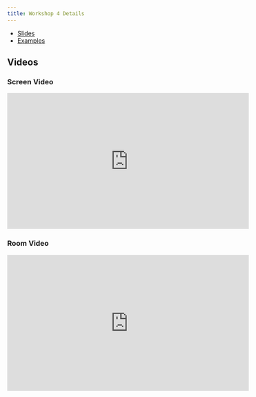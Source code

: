 ```yaml
---
title: Workshop 4 Details
---
```


* [Slides](workshop.html)
* [Examples](https://github.com/idealabasu/code_esp32_examples)

## Videos

### Screen Video
<iframe width="560" height="315" src="https://www.youtube-nocookie.com/embed/uGENBKzxiYE?si=kPLrrS92VBQ-X-oA" title="YouTube video player" frameborder="0" allow="accelerometer; autoplay; clipboard-write; encrypted-media; gyroscope; picture-in-picture; web-share" referrerpolicy="strict-origin-when-cross-origin" allowfullscreen></iframe>

### Room Video

<iframe width="560" height="315" src="https://www.youtube-nocookie.com/embed/cabzaQgI-h8?si=lH4EWwlNVB9Yj-Oq" title="YouTube video player" frameborder="0" allow="accelerometer; autoplay; clipboard-write; encrypted-media; gyroscope; picture-in-picture; web-share" referrerpolicy="strict-origin-when-cross-origin" allowfullscreen></iframe>